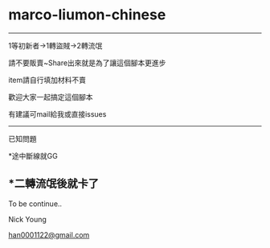 # marco-liumon-chinese
---------------------------------------------

1等初新者->1轉盜賊->2轉流氓

請不要販賣~Share出來就是為了讓這個腳本更進步

item請自行填加材料不賣

歡迎大家一起搞定這個腳本

有建議可mail給我或直接issues

---------------------------------------------
已知問題

*途中斷線就GG

*二轉流氓後就卡了
---------------------------------------------

To be continue..

Nick Young

han0001122@gmail.com
